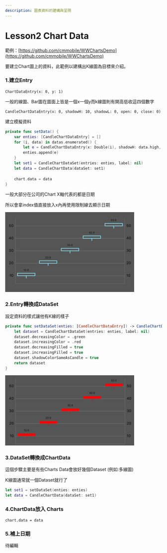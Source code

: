 ```yaml
---
description: 圖表資料的建構與呈現
---
```


# Lesson2 Chart Data

範例：[https://github.com/cmmobile/WWChartsDemo](https://github.com/cmmobile/WWChartsDemo)

要建立Chart圖上的資料，此範例以建構出K線圖為目標來介紹。

### 1.建立Entry

```text
ChartDataEntry(x: 0, y: 1)
```

一般的線圖、Bar圖在圖面上皆是一個x一個y而k線圖則有開高低收這四個數字

```text
CandleChartDataEntry(x: 0, shadowH: 10, shadowL: 0, open: 0, close: 0)
```

建立模擬資料

```swift
private func setData() {
    var enties: [CandleChartDataEntry] = []
    for (i, data) in datas.enumerated() {
        let e = CandleChartDataEntry(x: Double(i), shadowH: data.high, shadowL: data.low, open: data.open, close: data.close)
        enties.append(e)
    }
    let set1 = CandleChartDataSet(entries: enties, label: nil)
    let data = CandleChartData(dataSet: set1)
    
    chart.data = data
}
```

一般大部分在公司的Chart X軸代表的都是日期

所以會拿index值直接放入x內再使用限制線去顯示日期

![](../.gitbook/assets/jie-tu-20200702-xia-wu-6.00.59.png)

### 2.Entry轉換成DataSet

設定資料的樣式讓他有K線的樣子

```swift
private func setDataSet(enties: [CandleChartDataEntry]) -> CandleChartDataSet {
    let dataset = CandleChartDataSet(entries: enties, label: nil)
    dataset.decreasingColor = .green
    dataset.increasingColor = .red
    dataset.decreasingFilled = true
    dataset.increasingFilled = true
    dataset.shadowColorSameAsCandle = true
    return dataset
}
```

![](../.gitbook/assets/jie-tu-20200703-xia-wu-12.07.15.png)

### 3.DataSet轉換成ChartData

這個步驟主要是有些Charts Data會放好幾個Dataset \(例如:多線圖\)

K線圖通常就一個Dataset就行了

```swift
let set1 = setDataSet(enties: enties)
let data = CandleChartData(dataSet: set1)
```

### 4.ChartData放入 Charts

```text
chart.data = data
```

### 5.補上日期

待編輯

